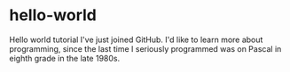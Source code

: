 # hello-world
Hello world tutorial
I've just joined GitHub. I'd like to learn more about programming, since the last time I seriously programmed was on Pascal in eighth grade in the late 1980s.

